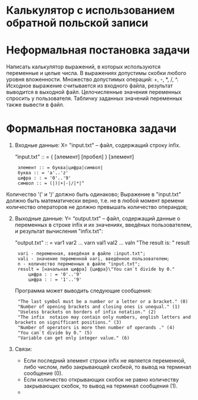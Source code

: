 # Калькулятор с использованием обратной польской записи

# Неформальная постановка задачи
Написать калькулятор выражений, в которых используются переменные и
целые числа. В выражениях допустимы скобки любого уровня вложенности.
Множество допустимых операций: +, -, *, /, ^. Исходное выражение
считывается из входного файла, результат выводится в выходной файл.
Целочисленные значения переменных спросить у пользователя. Табличку
заданных значений переменных также вывести в файл.

# Формальная постановка задачи

1. Входные данные:
	X= "input.txt" – файл, содержащий строку infix.

	“input.txt" :: = { [элемент] [пробел] }  [элемент]

  		элемент :: = буква|цифра|символ|
  		буква :: = 'a'..'z'
  		цифра : : = '0'..'9'
  		символ :: = (|)|+|-|/|*|^
  
  Количество '(' и ')' должно быть одинаково;
  Выражение в "input.txt" должно быть математически верно, т.е. не в любой момент времени количество операторов не должно превышать количество операндов;
  
2. Выходные данные:
	Y= “output.txt" – файл, содержащий данные о переменных в строке infix и их значениях, введёных пользователем, и результат вычисления "infix.txt":
	
	  "output.txt" :: = 
		var1 var2 ... varn
		val1 val2 ... valn
		"The result is: " result
	
		vari - переменная, введёная в файле :input.txt";
		vali - значение переменной vari, введённое пользователем;
		n - количество переменных в файле "input.txt";
		result = [начальная цифра] {цифра}\"You can`t divide by 0."
			цифра : : = '0'..'9'
			цифра : : = '1'..'9'
  
 	Программа может выводить следующие сообщения:

		"The last symbol must be a number or a letter or a bracket." (0)
		"Number of opening brackets and closing ones is unequal." (1)
		"Useless brackets on borders of infix notation." (2)
		"The infix  notaion may contain only numbers, english letters and brackets on signifficant positions." (3)
		"Number of operators is more then number of operands ." (4)
		"You can`t divide by 0." (5)
		"Variable can get only integer value." (6)
		
	
3. Связи:
	+ Если последний элемент строки infix не является переменной, либо числом, либо закрывающей скобкой, то вывод на терминал сообщение (0).
	+ Если количество открывающих скобок не равно количеству закрывающих скобок, то вывод на терминал сообщения (1).
	+ 
